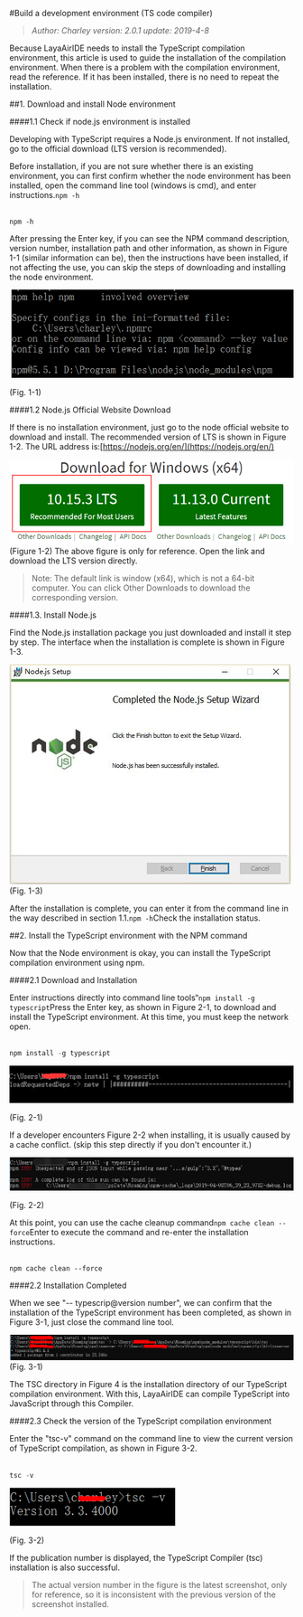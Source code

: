 #Build a development environment (TS code compiler)

>*Author: Charley version: 2.0.1 update: 2019-4-8*

Because LayaAirIDE needs to install the TypeScript compilation environment, this article is used to guide the installation of the compilation environment. When there is a problem with the compilation environment, read the reference. If it has been installed, there is no need to repeat the installation.

##1. Download and install Node environment

####1.1 Check if node.js environment is installed

Developing with TypeScript requires a Node.js environment. If not installed, go to the official download (LTS version is recommended).

Before installation, if you are not sure whether there is an existing environment, you can first confirm whether the node environment has been installed, open the command line tool (windows is cmd), and enter instructions.`npm -h` 


```

npm -h
```


After pressing the Enter key, if you can see the NPM command description, version number, installation path and other information, as shown in Figure 1-1 (similar information can be), then the instructions have been installed, if not affecting the use, you can skip the steps of downloading and installing the node environment.

![图1-1](img/1-1.png) 


(Fig. 1-1)



####1.2 Node.js Official Website Download

If there is no installation environment, just go to the node official website to download and install. The recommended version of LTS is shown in Figure 1-2. The URL address is:[https://nodejs.org/en/](https://nodejs.org/en/)

![图1-2](img/1-2.png)(Figure 1-2) The above figure is only for reference. Open the link and download the LTS version directly.

> Note: The default link is window (x64), which is not a 64-bit computer. You can click Other Downloads to download the corresponding version.

####1.3. Install Node.js

Find the Node.js installation package you just downloaded and install it step by step. The interface when the installation is complete is shown in Figure 1-3.

![图1-3](img/1-3.png)<br/> (Fig. 1-3)

After the installation is complete, you can enter it from the command line in the way described in section 1.1.`npm -h`Check the installation status.



##2. Install the TypeScript environment with the NPM command

Now that the Node environment is okay, you can install the TypeScript compilation environment using npm.

####2.1 Download and Installation

Enter instructions directly into command line tools“`npm install -g typescript`Press the Enter key, as shown in Figure 2-1, to download and install the TypeScript environment. At this time, you must keep the network open.


```typescript

npm install -g typescript
```


![图2-1](img/2-1.png) <br/>

(Fig. 2-1)

If a developer encounters Figure 2-2 when installing, it is usually caused by a cache conflict. (skip this step directly if you don't encounter it.)

![图2-2](img/2-2.png)

(Fig. 2-2)

At this point, you can use the cache cleanup command`npm cache clean --force`Enter to execute the command and re-enter the installation instructions.


```

npm cache clean --force
```




####2.2 Installation Completed

When we see "-- typescrip@version number", we can confirm that the installation of the TypeScript environment has been completed, as shown in Figure 3-1, just close the command line tool.

![图3-1](img/3-1.png)
(Fig. 3-1)

The TSC directory in Figure 4 is the installation directory of our TypeScript compilation environment. With this, LayaAirIDE can compile TypeScript into JavaScript through this Compiler.

####2.3 Check the version of the TypeScript compilation environment

Enter the "tsc-v" command on the command line to view the current version of TypeScript compilation, as shown in Figure 3-2.


```typescript

tsc -v
```


![图3-2](img/3-2.png)  


(Fig. 3-2)

If the publication number is displayed, the TypeScript Compiler (tsc) installation is also successful.

> The actual version number in the figure is the latest screenshot, only for reference, so it is inconsistent with the previous version of the screenshot installed.